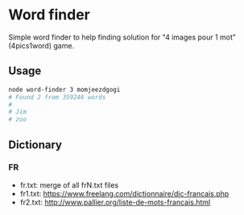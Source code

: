 # Word finder

Simple word finder to help finding solution for "4 images pour 1 mot" (4pics1word) game.

## Usage

```bash
node word-finder 3 momjeezdgogi
# Found 2 from 359246 words
# 
# Jim
# zoo
```

## Dictionary

### FR

- fr.txt: merge of all frN.txt files
- fr1.txt: https://www.freelang.com/dictionnaire/dic-francais.php
- fr2.txt: http://www.pallier.org/liste-de-mots-francais.html
